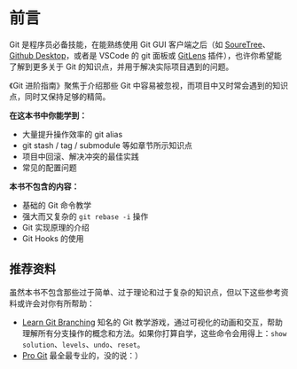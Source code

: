 # 前言

Git 是程序员必备技能，在能熟练使用 Git GUI 客户端之后（如 [SoureTree](https://www.sourcetreeapp.com/)、[Github Desktop](https://desktop.github.com/)，或者是 VSCode 的 git 面板或 [GitLens](https://marketplace.visualstudio.com/items?itemName=eamodio.gitlens) 插件），也许你希望能了解到更多关于 Git 的知识点，并用于解决实际项目遇到的问题。

《Git 进阶指南》聚焦于介绍那些 Git 中容易被忽视，而项目中又时常会遇到的知识点，同时又保持足够的精简。

**在这本书中你能学到：**

* 大量提升操作效率的 git alias
* git stash / tag / submodule 等如章节所示知识点
* 项目中回滚、解决冲突的最佳实践
* 常见的配置问题

**本书不包含的内容：**

* 基础的 Git 命令教学
* 强大而又复杂的 `git rebase -i` 操作
* Git 实现原理的介绍
* Git Hooks 的使用

## 推荐资料

虽然本书不包含那些过于简单、过于理论和过于复杂的知识点，但以下这些参考资料或许会对你有所帮助：

* [Learn Git Branching](https://learngitbranching.js.org) 知名的 Git 教学游戏，通过可视化的动画和交互，帮助理解所有分支操作的概念和方法。如果你打算自学，这些命令会用得上：`show solution`、`levels`、`undo`、`reset`。
* [Pro Git](https://git-scm.com/book/zh/v2) 最全最专业的，没的说：）

